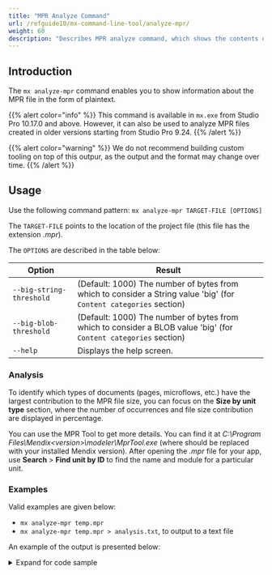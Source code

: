 ```yaml
---
title: "MPR Analyze Command"
url: /refguide10/mx-command-line-tool/analyze-mpr/
weight: 60
description: "Describes MPR analyze command, which shows the contents of the MPR file and their contribution to file size."
---
```


## Introduction

The `mx analyze-mpr` command enables you to show information about the MPR file in the form of plaintext. 

{{% alert color="info" %}}
This command is available in `mx.exe` from Studio Pro 10.17.0 and above.
However, it can also be used to analyze MPR files created in older versions starting from Studio Pro 9.24.
{{% /alert %}}

{{% alert color="warning" %}}
We do not recommend building custom tooling on top of this outpur, as the output and the format may change over time.
{{% /alert %}}

## Usage

Use the following command pattern: `mx analyze-mpr TARGET-FILE [OPTIONS]`

The `TARGET-FILE` points to the location of the project file (this file has the extension *.mpr*).

The `OPTIONS` are described in the table below:

| Option | Result |
| --- | --- |
| `--big-string-threshold` | (Default: 1000) The number of bytes from which to consider a String value 'big' (for `Content categories` section) |
| `--big-blob-threshold` | (Default: 1000) The number of bytes from which to consider a BLOB value 'big' (for `Content categories` section) |
| `--help` | Displays the help screen. |

### Analysis

To identify which types of documents (pages, microflows, etc.) have the largest contribution to the MPR file size, you can focus on the **Size by unit type** section, where the number of occurrences and file size contribution are displayed in percentage.

You can use the MPR Tool to get more details. You can find it at *C:\Program Files\Mendix\<version>\modeler\MprTool.exe* (where <version> should be replaced with your installed Mendix version). After opening the *.mpr* file for your app, use **Search** > **Find unit by ID** to find the name and module for a particular unit.

### Examples

Valid examples are given below:

* `mx analyze-mpr temp.mpr`
* `mx analyze-mpr temp.mpr > analysis.txt`, to output to a text file

An example of the output is presented below:

<details>

<summary>Expand for code sample</summary>

  ```json
Reading file...
Calculating stats...

MPR File Analysis
----------------------------------------------------------------------------------------------------------------------------
            MPR File: C:\App.mpr
        Size on disk: 9.789.440 bytes
      Mendix version: 10.7.0.26214
     Number of units: 579

BSON contents
----------------------------------------------------------------------------------------------------------------------------
                                            IDs (model data) |      613.767 bytes |  6,27% of MPR |       29.227 occurrences
                               Primitive values (model data) |    5.818.329 bytes | 59,43% of MPR |       76.155 occurrences
                             Objects and arrays (model data) |      533.977 bytes |  5,45% of MPR |       43.430 occurrences
                                       Subtotal (model data) |    6.966.073 bytes | 71,16% of MPR | 
                                       Type names (metadata) |      729.494 bytes |  7,45% of MPR |       29.227 occurrences
                                   Property names (metadata) |    1.674.736 bytes | 17,11% of MPR |      171.541 occurrences
                                         Subtotal (metadata) |    2.404.230 bytes | 24,56% of MPR | 
                                      Total of all BSON data |    9.370.303 bytes | 95,72% of MPR | 

Content categories
----------------------------------------------------------------------------------------------------------------------------
                                           Marketplace units |    9.273.105 bytes | 94,73% of MPR |          567 occurrences
                                          Excluded documents |       99.191 bytes |  1,01% of MPR |            7 occurrences
                                                     Strings |      741.584 bytes |  7,58% of MPR |       52.852 occurrences
                                Big Strings (>= 1.000 bytes) |       28.026 bytes |  0,29% of MPR |            9 occurrences
                                                       BLOBs |    4.944.198 bytes | 50,51% of MPR |          816 occurrences
                                  Big BLOBs (>= 1.000 bytes) |    4.913.118 bytes | 50,19% of MPR |          326 occurrences

Size by module
----------------------------------------------------------------------------------------------------------------------------
                             [Marketplace] Atlas_Web_Content |    5.843.754 bytes | 59,69% of MPR |          141 occurrences
                                 [Marketplace] ExcelImporter |    1.826.742 bytes | 18,66% of MPR |          143 occurrences
                               [Marketplace] NanoflowCommons |      598.367 bytes |  6,11% of MPR |           59 occurrences
                                    [Marketplace] Atlas_Core |      409.550 bytes |  4,18% of MPR |           44 occurrences
                                [Marketplace] Administration |      227.841 bytes |  2,33% of MPR |           30 occurrences
                              [Marketplace] CommunityCommons |      178.742 bytes |  1,83% of MPR |          126 occurrences
                                    [Marketplace] WebActions |      112.509 bytes |  1,15% of MPR |           14 occurrences
                                [Marketplace] FeedbackModule |       74.697 bytes |  0,76% of MPR |            6 occurrences
                                                      Module |       26.740 bytes |  0,27% of MPR |            6 occurrences
                                   [Marketplace] DataWidgets |          903 bytes |  0,01% of MPR |            4 occurrences

Size by unit
----------------------------------------------------------------------------------------------------------------------------
      (ImageCollection) 6742d31e-db3c-4b03-927f-f6c37145e76f |    3.351.900 bytes | 34,24% of MPR | 
                 (Page) 07f4376a-22f2-41f7-ae0f-abd83b7cb4e1 |      408.219 bytes |  4,17% of MPR | 
         (PageTemplate) 008392a8-078f-4571-8f46-68cf612c0faf |      181.118 bytes |  1,85% of MPR | 
 (CustomIconCollection) d467a9be-3123-43dc-913b-679ede3c5e50 |      122.932 bytes |  1,26% of MPR | 
 (CustomIconCollection) efdec79f-91e2-4e96-b2f8-98384a897e0c |      110.904 bytes |  1,13% of MPR | 
         (PageTemplate) 9bb6404f-e348-439f-a916-32583dd5712a |       97.280 bytes |  0,99% of MPR | 
         (PageTemplate) b5cc64d4-3754-44e6-a73c-8250cf9c071d |       97.226 bytes |  0,99% of MPR | 
                 (Page) 06616fac-b3d8-4902-8b8f-1d453c6aa621 |       87.898 bytes |  0,90% of MPR | 
                 (Page) b9951248-773b-4ad2-a18f-ab50dfa6f1d3 |       73.316 bytes |  0,75% of MPR | 
            (Microflow) a7135f54-443c-4afc-895a-47e597eab50d |       72.110 bytes |  0,74% of MPR | 
        (BuildingBlock) a48635af-2edc-43d8-aac3-45bc39d70c41 |       70.760 bytes |  0,72% of MPR | 
         (PageTemplate) 471f6ace-e3a8-49ae-a053-3bff13a82360 |       70.703 bytes |  0,72% of MPR | 
              (Snippet) bac68ebb-899b-49c6-a479-0fcd00e2ead6 |       67.969 bytes |  0,69% of MPR | 
         (PageTemplate) 232288a1-0a1e-484f-9089-5073248a6c71 |       66.810 bytes |  0,68% of MPR | 
         (PageTemplate) cf4a9916-968c-45ad-ae53-97ff4640e1d5 |       65.394 bytes |  0,67% of MPR | 
        (BuildingBlock) 0b8bc2b0-0976-49ee-90df-6093c2bfee38 |       60.639 bytes |  0,62% of MPR | 
         (PageTemplate) ef74cde0-8b1d-4498-8ffb-581221da2e5f |       57.438 bytes |  0,59% of MPR | 
        (BuildingBlock) 3502c52d-2a92-450c-95fc-bd3a36cbce8b |       56.736 bytes |  0,58% of MPR | 
          (DomainModel) c1187c66-4539-4354-ad84-2a6487bd9df8 |       56.273 bytes |  0,57% of MPR | 
         (PageTemplate) 52f7bb71-ebc9-4f7c-a080-a7121b0e2834 |       54.900 bytes |  0,56% of MPR | 

Size by unit type
----------------------------------------------------------------------------------------------------------------------------
                                      Images$ImageCollection |    3.433.870 bytes | 35,08% of MPR |            6 occurrences
                                          Forms$PageTemplate |    1.714.342 bytes | 17,51% of MPR |           52 occurrences
                                                  Forms$Page |      945.107 bytes |  9,65% of MPR |           24 occurrences
                                         Forms$BuildingBlock |      844.441 bytes |  8,63% of MPR |           46 occurrences
                                        Microflows$Microflow |      826.584 bytes |  8,44% of MPR |           94 occurrences
                          JavaScriptActions$JavaScriptAction |      645.182 bytes |  6,59% of MPR |           52 occurrences
                            CustomIcons$CustomIconCollection |      233.836 bytes |  2,39% of MPR |            2 occurrences
                                      JavaActions$JavaAction |      137.036 bytes |  1,40% of MPR |           96 occurrences
                                               Forms$Snippet |      113.500 bytes |  1,16% of MPR |            4 occurrences
                                                Forms$Layout |       79.314 bytes |  0,81% of MPR |           21 occurrences
                                    DomainModels$DomainModel |       75.667 bytes |  0,77% of MPR |           10 occurrences
                                  Texts$SystemTextCollection |       54.860 bytes |  0,56% of MPR |            1 occurrences
                                             Microflows$Rule |       53.640 bytes |  0,55% of MPR |            4 occurrences
                                ExportMappings$ExportMapping |       48.968 bytes |  0,50% of MPR |            1 occurrences
                                    Enumerations$Enumeration |       48.672 bytes |  0,50% of MPR |           22 occurrences
                                ImportMappings$ImportMapping |       41.088 bytes |  0,42% of MPR |            1 occurrences
                                WebServices$PublishedService |       19.282 bytes |  0,20% of MPR |            1 occurrences
                                        XmlSchemas$XmlSchema |       16.212 bytes |  0,17% of MPR |            1 occurrences
                                  Projects$ProjectConversion |        9.724 bytes |  0,10% of MPR |            1 occurrences
                                             Projects$Folder |        7.538 bytes |  0,08% of MPR |           96 occurrences

Size by property
----------------------------------------------------------------------------------------------------------------------------
                                          Images$Image.Image |    3.426.303 bytes | 35,00% of MPR |           58 occurrences
                                Forms$PageTemplate.ImageData |      468.890 bytes |  4,79% of MPR |           52 occurrences
                               Forms$BuildingBlock.ImageData |      345.496 bytes |  3,53% of MPR |           46 occurrences
               CodeActions$MicroflowActionInfo.ImageDataDark |      214.830 bytes |  2,19% of MPR |          115 occurrences
                   CodeActions$MicroflowActionInfo.ImageData |      197.877 bytes |  2,02% of MPR |          115 occurrences
                   CustomIcons$CustomIconCollection.FontData |      118.718 bytes |  1,21% of MPR |            2 occurrences
                    CodeActions$MicroflowActionInfo.IconData |       90.315 bytes |  0,92% of MPR |          115 occurrences
                                      Texts$Translation.Text |       77.963 bytes |  0,80% of MPR |        3.959 occurrences
                CodeActions$MicroflowActionInfo.IconDataDark |       77.819 bytes |  0,79% of MPR |          115 occurrences
                              Texts$Translation.LanguageCode |       39.590 bytes |  0,40% of MPR |        3.959 occurrences
                        JavaActions$JavaAction.Documentation |       24.744 bytes |  0,25% of MPR |           96 occurrences
                                      Forms$Appearance.Class |       22.067 bytes |  0,23% of MPR |        2.650 occurrences
                  Microflows$SequenceFlow.DestinationPointer |       18.039 bytes |  0,18% of MPR |          859 occurrences
                       Microflows$SequenceFlow.OriginPointer |       18.039 bytes |  0,18% of MPR |          859 occurrences
                       XmlSchemas$XmlSchemaContents.Contents |       15.710 bytes |  0,16% of MPR |            1 occurrences
                                      Forms$Appearance.Style |       13.516 bytes |  0,14% of MPR |        2.650 occurrences
                             Forms$Appearance.DynamicClasses |       13.250 bytes |  0,14% of MPR |        2.650 occurrences
                                 CustomIcons$CustomIcon.Tags |       13.112 bytes |  0,13% of MPR |        1.224 occurrences
                               Forms$DesignPropertyValue.Key |       12.699 bytes |  0,13% of MPR |          774 occurrences
                                 CustomIcons$CustomIcon.Name |       12.438 bytes |  0,13% of MPR |          732 occurrences
  ```

</details>
